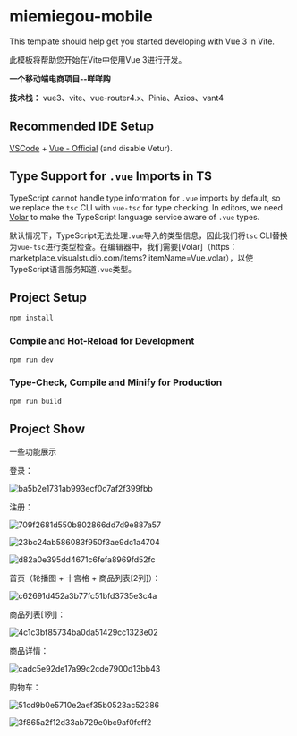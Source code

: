 # miemiegou-mobile

This template should help get you started developing with Vue 3 in Vite.

此模板将帮助您开始在Vite中使用Vue 3进行开发。



**一个移动端电商项目--咩咩购**

**技术栈：** vue3、vite、vue-router4.x、Pinia、Axios、vant4

## Recommended IDE Setup

[VSCode](https://code.visualstudio.com/) + [Vue - Official](https://marketplace.visualstudio.com/items?itemName=Vue.volar) (and disable Vetur).

## Type Support for `.vue` Imports in TS

TypeScript cannot handle type information for `.vue` imports by default, so we replace the `tsc` CLI with `vue-tsc` for type checking. In editors, we need [Volar](https://marketplace.visualstudio.com/items?itemName=Vue.volar) to make the TypeScript language service aware of `.vue` types.

默认情况下，TypeScript无法处理`.vue`导入的类型信息，因此我们将`tsc` CLI替换为`vue-tsc`进行类型检查。在编辑器中，我们需要[Volar]（https：marketplace.visualstudio.com/items? itemName=Vue.volar），以使TypeScript语言服务知道`.vue`类型。



## Project Setup

```sh
npm install
```

### Compile and Hot-Reload for Development

```sh
npm run dev
```

### Type-Check, Compile and Minify for Production

```sh
npm run build
```

## Project Show

一些功能展示

登录：

![ba5b2e1731ab993ecf0c7af2f399fbb](assets/ba5b2e1731ab993ecf0c7af2f399fbb.png)

注册：

![709f2681d550b802866dd7d9e887a57](assets/709f2681d550b802866dd7d9e887a57.png)

![23bc24ab586083f950f3ae9dc1a4704](assets/23bc24ab586083f950f3ae9dc1a4704.png)

![d82a0e395dd4671c6fefa8969fd52fc](assets/d82a0e395dd4671c6fefa8969fd52fc.png)

首页（轮播图 + 十宫格 + 商品列表[2列]）：

![c62691d452a3b77fc51bfd3735e3c4a](assets/c62691d452a3b77fc51bfd3735e3c4a.png)

商品列表[1列]：

![4c1c3bf85734ba0da51429cc1323e02](assets/4c1c3bf85734ba0da51429cc1323e02.png)

商品详情：

![cadc5e92de17a99c2cde7900d13bb43](assets/cadc5e92de17a99c2cde7900d13bb43.png)

购物车：

![51cd9b0e5710e2aef35b0523ac52386](assets/51cd9b0e5710e2aef35b0523ac52386.png)

![3f865a2f12d33ab729e0bc9af0feff2](assets/3f865a2f12d33ab729e0bc9af0feff2.png)
